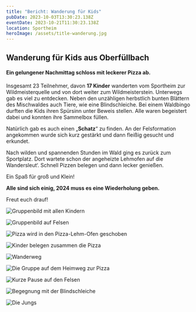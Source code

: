 ```yaml
---
title: "Bericht: Wanderung für Kids"
pubDate: 2023-10-03T13:30:23.138Z
eventDate: 2023-10-21T11:30:23.138Z
location: Sportheim
heroImage: /assets/title-wanderung.jpg
---
```

## Wanderung für Kids aus Oberfüllbach

#### Ein gelungener Nachmittag schloss mit leckerer Pizza ab.

Insgesamt 23 Teilnehmer, davon **17 Kinder** wanderten vom Sportheim zur Wildmeisterquelle und von dort weiter zum Wildmeisterstein. Unterwegs gab es viel zu entdecken. Neben den unzähligen herbstlich bunten Blättern des Mischwaldes auch Tiere, wie eine Blindschleiche. Bei einem Waldbingo durften die Kids ihren Spürsinn unter Beweis stellen. Alle waren begeistert dabei und konnten ihre Sammelbox füllen.

Natürlich gab es auch einen „**Schatz**“ zu finden. An der Felsformation angekommen wurde sich kurz gestärkt und dann fleißig gesucht und erkundet.

Nach wilden und spannenden Stunden im Wald ging es zurück zum Sportplatz. Dort wartete schon der angeheizte Lehmofen auf die Wandersleut‘. Schnell Pizzen belegen und dann lecker genießen.

Ein Spaß für groß und Klein!

**Alle sind sich einig, 2024 muss es eine Wiederholung geben.**

Freut euch drauf!

![Gruppenbild mit allen Kindern](/assets/whatsapp_image_2023-10-29_at_07.33.24_1_.jpeg)

![Gruppenbild auf Felsen](/assets/whatsapp_image_2023-10-29_at_07.33.21.jpeg)

![Pizza wird in den Pizza-Lehm-Ofen geschoben](/assets/whatsapp_image_2023-10-29_at_07.33.18_1_.jpeg)

![Kinder belegen zusammen die Pizza](/assets/whatsapp_image_2023-10-29_at_07.33.15.jpeg)

![Wanderweg](/assets/whatsapp_image_2023-10-29_at_07.33.26.jpeg)

![Die Gruppe auf dem Heimweg zur Pizza](/assets/whatsapp_image_2023-10-29_at_07.33.19.jpeg "Auf dem Weg zurück ins Sportheim")

![Kurze Pause auf den Felsen](/assets/whatsapp_image_2023-10-29_at_07.33.24_2_.jpeg)

![Begegnung mit der Blindschleiche](/assets/whatsapp_image_2023-10-29_at_07.33.25.jpeg)

![Die Jungs](/assets/whatsapp_image_2023-10-29_at_07.33.25_3_.jpeg)